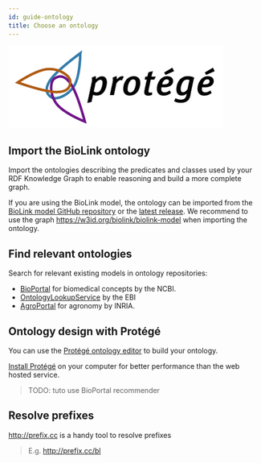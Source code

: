 ```yaml
---
id: guide-ontology
title: Choose an ontology
---
```


![](/img/protege-logo.png)

## Import the BioLink ontology

Import the ontologies describing the predicates and classes used by your RDF Knowledge Graph to enable reasoning and build a more complete graph.

If you are using the BioLink model, the ontology can be imported from the [BioLink model GitHub  repository](https://raw.githubusercontent.com/biolink/biolink-model/master/biolink-model.ttl) or the [latest release](https://github.com/biolink/biolink-model/releases). We recommend to use the graph https://w3id.org/biolink/biolink-model when importing the ontology.

## Find relevant ontologies

Search for relevant existing models in ontology repositories:

* [BioPortal](https://bioportal.bioontology.org/recommender) for biomedical concepts by the NCBI.
* [OntologyLookupService](https://www.ebi.ac.uk/ols/ontologies
  ) by the EBI
* [AgroPortal](http://agroportal.lirmm.fr/recommender) for agronomy by INRIA.

## Ontology design with Protégé

You can use the [Protégé ontology editor](https://protege.stanford.edu/) to build your ontology.

[Install Protégé](http://protegeproject.github.io/protege/installation/) on your computer for better performance than the web hosted service.

> TODO: tuto use BioPortal recommender

## Resolve prefixes

http://prefix.cc is a handy tool to resolve prefixes

> E.g. http://prefix.cc/bl